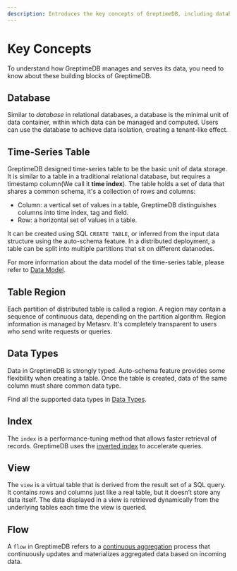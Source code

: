 ```yaml
---
description: Introduces the key concepts of GreptimeDB, including databases, time-series tables, table regions, data types, indexes, views, and flows. It explains how these components work together to manage and serve data in GreptimeDB.
---
```


# Key Concepts

To understand how GreptimeDB manages and serves its data, you need to know about
these building blocks of GreptimeDB.

## Database

Similar to *database* in relational databases, a database is the minimal unit of
data container, within which data can be managed and computed. Users can use the database to achieve data isolation, creating a tenant-like effect.

## Time-Series Table

GreptimeDB designed time-series table to be the basic unit of data storage.
It is similar to a table in a traditional relational database, but requires a timestamp column(We call it **time index**).
The table holds a set of data that shares a common schema, it's a collection of rows and columns:

* Column: a vertical set of values in a table, GreptimeDB distinguishes columns into time index, tag and field.
* Row: a horizontal set of values in a table.

It can be created using SQL `CREATE TABLE`, or inferred from the input data structure using the auto-schema feature.
In a distributed deployment, a table can be split into multiple partitions that sit on different datanodes.

For more information about the data model of the time-series table, please refer to [Data Model](./data-model.md).

## Table Region

Each partition of distributed table is called a region. A region may contain a
sequence of continuous data, depending on the partition algorithm. Region
information is managed by Metasrv. It's completely transparent to users who send
write requests or queries.

## Data Types

Data in GreptimeDB is strongly typed. Auto-schema feature provides some
flexibility when creating a table. Once the table is created, data of the same
column must share common data type.

Find all the supported data types in [Data Types](/reference/sql/data-types.md).

## Index

The `index` is a performance-tuning method that allows faster retrieval of records. GreptimeDB uses the [inverted index](/contributor-guide/datanode/data-persistence-indexing.md#inverted-index) to accelerate queries.

## View

The `view` is a virtual table that is derived from the result set of a SQL query. It contains rows and columns just like a real table, but it doesn’t store any data itself.
The data displayed in a view is retrieved dynamically from the underlying tables each time the view is queried.

## Flow

A `flow` in GreptimeDB refers to a [continuous aggregation](/user-guide/continuous-aggregation/overview.md) process that continuously updates and materializes aggregated data based on incoming data.
